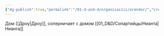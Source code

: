 ```yaml
---
{"dg-publish":true,"permalink":"/01-d-and-d/organizaczii/arendar/","created":"2024-11-09T09:06:49.859+03:00","updated":"2023-12-26T14:54:11.349+03:00"}
---
```



Дом [[Дроу\|Дроу]], соперничает с домом [[01_D&D/Сопартийцы/Нианта\|Нианта]]